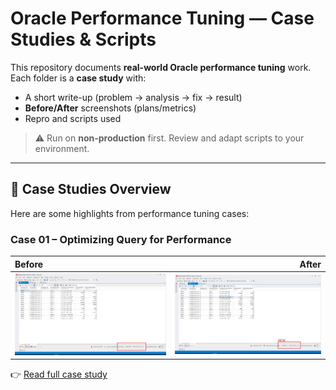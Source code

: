 # Oracle Performance Tuning — Case Studies & Scripts

This repository documents **real-world Oracle performance tuning** work.  
Each folder is a **case study** with:
- A short write-up (problem → analysis → fix → result)
- **Before/After** screenshots (plans/metrics)
- Repro and scripts used

> ⚠️ Run on **non-production** first. Review and adapt scripts to your environment.

---

## 📂 Case Studies Overview

Here are some highlights from performance tuning cases:

### Case 01 – Optimizing Query for Performance
| Before | After |
|:---|---:|
| ![Before](./Case-Studies/2023-05-03/images/Execute-Query_OLD-1.jpg) | ![After](./Case-Studies/2023-05-03/images/Execute-Query_New.jpg) |

👉 [Read full case study](./2023-05-03/README.md)

